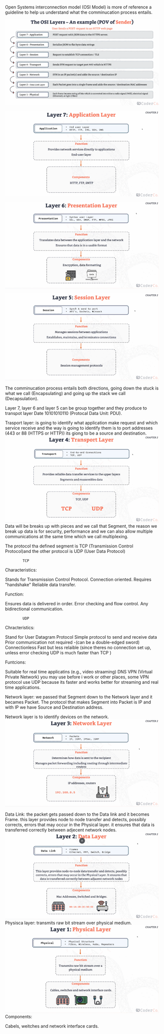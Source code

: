 Open Systems interconnection model (OSI Model) is more of reference a guideline to help us understand what the comminucation process entails.

![Image Alt](https://github.com/hashim1sharif/DevOps-Journey/blob/042934aa0855397a2e434ca26abc1a982d2c7e0d/network/Screenshot%202025-08-18%20160220.png)


![Image Alt](https://github.com/hashim1sharif/DevOps-Journey/blob/02bd8ea5897cf95f0d05df76fdc012b9c0db71cf/network/Screenshot%202025-08-18%20160613.png)

![Image Alt](https://github.com/hashim1sharif/DevOps-Journey/blob/f2ec69d973af1d9bae4247af3dd8357274eb801e/network/Screenshot%202025-08-18%20160558.png)

![Image Alt](https://github.com/hashim1sharif/DevOps-Journey/blob/223d8546bf84dd62452dbfda74651a7ba98f5ff3/network/Screenshot%202025-08-18%20160546.png)

The comminucation process entails both directions, going down the stuck is what we call (Encapsulating) and going up the stack we call (Decapsulation).

Layer 7, layer 6 and layer 5 can be group together and they produce to transpot layer Date 10101010110 (Protocal Data Unit: PDU).

Trasport layer: is going to identify what application make request and which service receive and the way is going to identify them is to port addresses (443 or 88 (HTTPS or HTTP)) its giong to be a source and destination.
![Image Alt](https://github.com/hashim1sharif/DevOps-Journey/blob/ce07c380f7cbfcbdb75c35a50646a2c4fad4d443/network/Screenshot%202025-08-18%20160531.png)
Data will be breaks up with pieces and we call that Segment, the reason we break up data is for security, performance and we can also allow multiple communications at the same time which we call multiplexing.

The protocol tha defined segment is TCP (Transmission Control Protocol)and the other protocol is UDP (User Data Protocol)

            TCP

Characteristics:

Stands for Transmission Control Protocol.
Connection oriented.
Requires "handshake"
Reliable data transfer.

Function:

Ensures data is delivered in order.
Error checking and flow control.
Any bidirectional communication.

            UDP

Chracteristics:

Stand for User Datagram Protocol
Simple protocol to send and receive data
Prior communication not required -(can be a double-edged sword)
Connectionless
Fast but less relaible (since theres no connection set up, unless error checking UDP is much faster than TCP )

Funtcions:

Suitable for real time applicatins (e.g., video straaming)
DNS
VPN (Virtual Private Network) you may use before i work or other places, some VPN protocol use UDP because its faster and works better for streaming and real time applications.

Network layer: we passed that Segment down to the Network layer and it becames Packet.
The protocol that makes Segment into Packet is IP and with IP we have Source and Destination address.

Network layer is to identify devices on the network.
![Image Alt](https://github.com/hashim1sharif/DevOps-Journey/blob/d5d6d9b1be877050de391bdd312ae22fbfabf90e/network/Screenshot%202025-08-18%20160503.png)

Data Link: the packet gets passed down to the Data link and it becomes Frame. this layer provides node to node transfer and detects, possibly corrects, errors that may occur in the Physical layer. it ensures that data is transferred correctly between adjecent network nodes.
![Image Alt](https://github.com/hashim1sharif/DevOps-Journey/blob/51c0dfa89ea4816988ca42890a72e6aa4ccac2ec/network/Screenshot%202025-08-18%20160445.png)
Physisca layer: transmits raw bit stream over physical medium.
![Image Alt](https://github.com/hashim1sharif/DevOps-Journey/blob/c56afbfd43286dcb3a9379595d28abda5bb93452/network/Screenshot%202025-08-18%20160427.png)
    Components:

Cabels, weitches and network interface cards.

